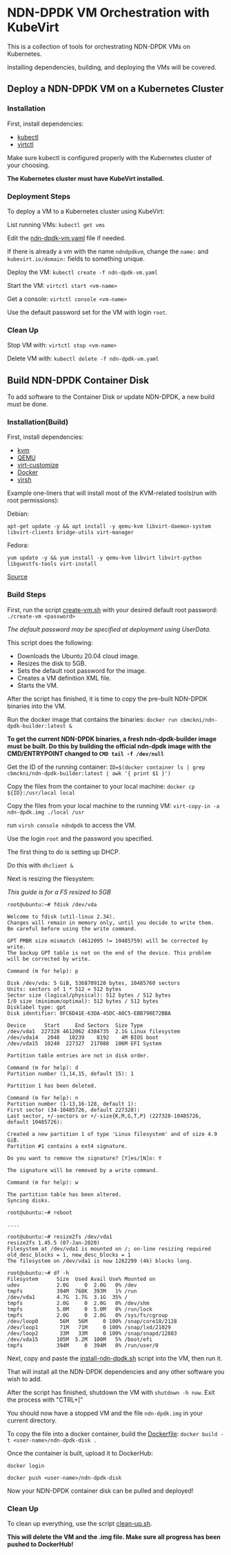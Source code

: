 # NDN-DPDK VM Orchestration with KubeVirt 

This is a collection of tools for orchestrating NDN-DPDK VMs on Kubernetes. 

Installing dependencies, building, and deploying the VMs will be covered.

## Deploy a NDN-DPDK VM on a Kubernetes Cluster

### Installation

First, install dependencies:
 - [kubectl](https://kubernetes.io/docs/tasks/tools/)
 - [virtctl](https://kubevirt.io/user-guide/operations/virtctl_client_tool/)

Make sure kubectl is configured properly with the Kubernetes cluster of your choosing.

**The Kubernetes cluster must have KubeVirt installed.**

### Deployment Steps

To deploy a VM to a Kubernetes cluster using KubeVirt:

List running VMs: `kubectl get vms`

Edit the [ndn-dpdk-vm.yaml](https://github.com/cbmckni/ndn-dpdk-k8s/blob/master/vm/ndn-dpdk-vm.yaml) file if needed.

If there is already a vm with the name `ndndpdkvm`, change the `name:` and `kubevirt.io/domain:` fields to something unique.

Deploy the VM: `kubectl create -f ndn-dpdk-vm.yaml`

Start the VM: `virtctl start <vm-name>`

Get a console: `virtctl console <vm-name>`

Use the default password set for the VM with login `root`.

### Clean Up

Stop VM with: `virtctl stop <vm-name>`

Delete VM with: `kubectl delete -f ndn-dpdk-vm.yaml`

## Build NDN-DPDK Container Disk

To add software to the Container Disk or update NDN-DPDK, a new build must be done.

### Installation(Build)

First, install dependencies:
 - [kvm](https://www.tecmint.com/install-kvm-on-ubuntu/)
 - [QEMU](https://www.qemu.org/download/#linux)
 - [virt-customize](https://command-not-found.com/virt-customize)
 - [Docker](https://docs.docker.com/engine/install/)
 - [virsh](https://help.ubuntu.com/community/KVM/Virsh)

Example one-liners that will install most of the KVM-related tools(run with root permissions):

Debian:

`apt-get update -y && apt install -y qemu-kvm libvirt-daemon-system libvirt-clients bridge-utils virt-manager`

Fedora:

`yum update -y && yum install -y qemu-kvm libvirt libvirt-python libguestfs-tools virt-install`

[Source](https://www.cyberciti.biz/faq/how-to-install-kvm-on-centos-7-rhel-7-headless-server/)


### Build Steps
 

First, run the script [create-vm.sh](https://github.com/cbmckni/ndn-dpdk-k8s/blob/master/vm/create-vm.sh) with your desired default root password: `./create-vm <password>`

*The default password may be specified at deployment using UserData.*

This script does the following:

 - Downloads the Ubuntu 20.04 cloud image.
 - Resizes the disk to 5GB.
 - Sets the default root password for the image.
 - Creates a VM definition XML file.
 - Starts the VM.

After the script has finished, it is time to copy the pre-built NDN-DPDK binaries into the VM.

Run the docker image that contains the binaries:
`docker run cbmckni/ndn-dpdk-builder:latest &`

**To get the current NDN-DPDK binaries, a fresh ndn-dpdk-builder image must be built. Do this by building the official ndn-dpdk image with the CMD/ENTRYPOINT changed to `CMD tail -f /dev/null`**

Get the ID of the running container:
`ID=$(docker container ls | grep cbmckni/ndn-dpdk-builder:latest | awk '{ print $1 }')`

Copy the files from the container to your local machine:
`docker cp ${ID}:/usr/local local`

Copy the files from your local machine to the running VM:
`virt-copy-in -a ndn-dpdk.img ./local /usr`

run `virsh console ndndpdk` to access the VM. 

Use the login `root` and the password you specified.

The first thing to do is setting up DHCP. 

Do this with `dhclient &`

Next is resizing the filesystem:

*This guide is for a FS resized to 5GB*

```
root@ubuntu:~# fdisk /dev/vda

Welcome to fdisk (util-linux 2.34).
Changes will remain in memory only, until you decide to write them.
Be careful before using the write command.

GPT PMBR size mismatch (4612095 != 10485759) will be corrected by write.
The backup GPT table is not on the end of the device. This problem will be corrected by write.

Command (m for help): p

Disk /dev/vda: 5 GiB, 5368709120 bytes, 10485760 sectors
Units: sectors of 1 * 512 = 512 bytes
Sector size (logical/physical): 512 bytes / 512 bytes
I/O size (minimum/optimal): 512 bytes / 512 bytes
Disklabel type: gpt
Disk identifier: 0FC6D41E-63DA-45DC-A0C5-EBB798E72BBA

Device      Start     End Sectors  Size Type
/dev/vda1  227328 4612062 4384735  2.1G Linux filesystem
/dev/vda14   2048   10239    8192    4M BIOS boot
/dev/vda15  10240  227327  217088  106M EFI System

Partition table entries are not in disk order.

Command (m for help): d
Partition number (1,14,15, default 15): 1

Partition 1 has been deleted.

Command (m for help): n
Partition number (1-13,16-128, default 1): 
First sector (34-10485726, default 227328): 
Last sector, +/-sectors or +/-size{K,M,G,T,P} (227328-10485726, default 10485726): 

Created a new partition 1 of type 'Linux filesystem' and of size 4.9 GiB.
Partition #1 contains a ext4 signature.

Do you want to remove the signature? [Y]es/[N]o: Y

The signature will be removed by a write command.

Command (m for help): w

The partition table has been altered.
Syncing disks.

root@ubuntu:~# reboot

....

root@ubuntu:~# resize2fs /dev/vda1
resize2fs 1.45.5 (07-Jan-2020)
Filesystem at /dev/vda1 is mounted on /; on-line resizing required
old_desc_blocks = 1, new_desc_blocks = 1
The filesystem on /dev/vda1 is now 1282299 (4k) blocks long.

root@ubuntu:~# df -h
Filesystem      Size  Used Avail Use% Mounted on
udev            2.0G     0  2.0G   0% /dev
tmpfs           394M  768K  393M   1% /run
/dev/vda1       4.7G  1.7G  3.1G  35% /
tmpfs           2.0G     0  2.0G   0% /dev/shm
tmpfs           5.0M     0  5.0M   0% /run/lock
tmpfs           2.0G     0  2.0G   0% /sys/fs/cgroup
/dev/loop0       56M   56M     0 100% /snap/core18/2128
/dev/loop1       71M   71M     0 100% /snap/lxd/21029
/dev/loop2       33M   33M     0 100% /snap/snapd/12883
/dev/vda15      105M  5.2M  100M   5% /boot/efi
tmpfs           394M     0  394M   0% /run/user/0
```

Next, copy and paste the [install-ndn-dpdk.sh](https://github.com/cbmckni/ndn-dpdk-k8s/blob/master/vm/install-ndn-dpdk.sh) script into the VM, then run it.

That will install all the NDN-DPDK dependencies and any other software you wish to add.

After the script has finished, shutdown the VM with `shutdown -h now`. Exit the process with "CTRL+["

You should now have a stopped VM and the file `ndn-dpdk.img` in your current directory.

To copy the file into a docker container, build the [Dockerfile](): `docker build -t <user-name>/ndn-dpdk-disk .`

Once the container is built, upload it to DockerHub:

`docker login`

`docker push <user-name>/ndn-dpdk-disk`

Now your NDN-DPDK container disk can be pulled and deployed!

### Clean Up

To clean up everything, use the script [clean-up.sh](https://github.com/cbmckni/ndn-dpdk-k8s/blob/master/vm/clean-up.sh).

**This will delete the VM and the .img file. Make sure all progress has been pushed to DockerHub!**

